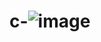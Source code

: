 # c-![image](https://user-images.githubusercontent.com/112752216/217815333-18b976de-9fca-48d8-9ba7-b3ebb970deb0.png)
